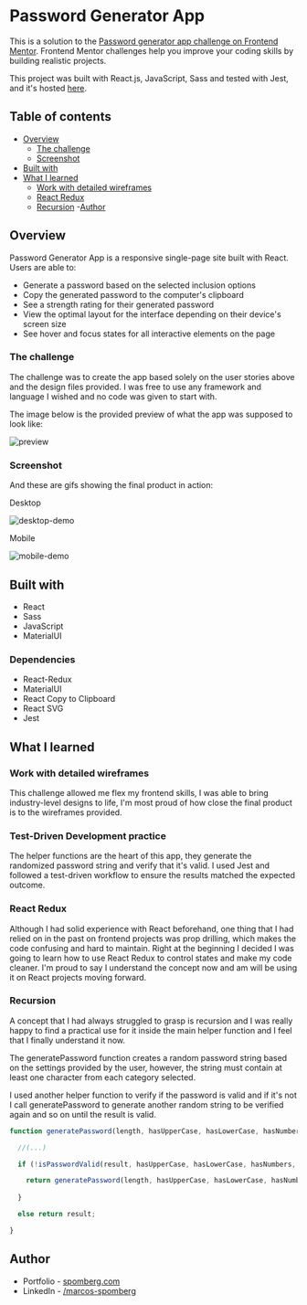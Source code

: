 # Password Generator App

This is a solution to the [Password generator app challenge on Frontend Mentor](https://www.frontendmentor.io/challenges/password-generator-app-Mr8CLycqjh). Frontend Mentor challenges help you improve your coding skills by building realistic projects. 

This project was built with React.js, JavaScript, Sass and tested with Jest, and it's hosted [here](https://password-generator.spomberg.com).

## Table of contents

- [Overview](#overview)
  - [The challenge](#the-challenge)
  - [Screenshot](#screenshot)
- [Built with](#built-with)
- [What I learned](#what-i-learned)
  - [Work with detailed wireframes](#work-with-detailed-wireframes)
  - [React Redux](#react-redux)
  - [Recursion](#recursion)
-[Author](#author)

## Overview

Password Generator App is a responsive single-page site built with React. Users are able to:

- Generate a password based on the selected inclusion options
- Copy the generated password to the computer's clipboard
- See a strength rating for their generated password
- View the optimal layout for the interface depending on their device's screen size
- See hover and focus states for all interactive elements on the page

### The challenge

The challenge was to create the app based solely on the user stories above and the design files provided. I was free to use any framework and language I wished and no code was given to start with.

The image below is the provided preview of what the app was supposed to look like:

![preview](https://github.com/spomberg/password-generator-app/blob/main/docs/preview.jpg?raw=true)

### Screenshot

And these are gifs showing the final product in action:

Desktop

![desktop-demo](https://github.com/spomberg/password-generator-app/blob/main/docs/password-generator.gif?raw=true)

Mobile

![mobile-demo](https://github.com/spomberg/password-generator-app/blob/main/docs/password-generator-mobile.gif?raw=true)

## Built with

- React
- Sass
- JavaScript
- MaterialUI

### Dependencies

- React-Redux
- MaterialUI
- React Copy to Clipboard
- React SVG
- Jest

## What I learned

### Work with detailed wireframes

This challenge allowed me flex my frontend skills, I was able to bring industry-level designs to life, I'm most proud of how close the final product is to the wireframes provided.

### Test-Driven Development practice

The helper functions are the heart of this app, they generate the randomized password string and verify that it's valid. I used Jest and followed a test-driven workflow to ensure the results matched the expected outcome.

### React Redux

Although I had solid experience with React beforehand, one thing that I had relied on in the past on frontend projects was prop drilling, which makes the code confusing and hard to maintain. Right at the beginning I decided I was going to learn how to use React Redux to control states and make my code cleaner. I'm proud to say I understand the concept now and am will be using it on React projects moving forward.

### Recursion
A concept that I had always struggled to grasp is recursion and I was really happy to find a practical use for it inside the main helper function and I feel that I finally understand it now. 

The generatePassword function creates a random password string based on the settings provided by the user, however, the string must contain at least one character from each category selected.

I used another helper function to verify if the password is valid and if it's not I call generatePassword to generate another random string to be verified again and so on until the result is valid.

```js
function generatePassword(length, hasUpperCase, hasLowerCase, hasNumbers, hasSymbols) {

  //(...)

  if (!isPasswordValid(result, hasUpperCase, hasLowerCase, hasNumbers, hasSymbols)) {

    return generatePassword(length, hasUpperCase, hasLowerCase, hasNumbers, hasSymbols);
  
  }

  else return result;

}
```

## Author

- Portfolio - [spomberg.com](https://spomberg.com)
- LinkedIn - [/marcos-spomberg](https://www.linkedin.com/in/marcos-spomberg/)